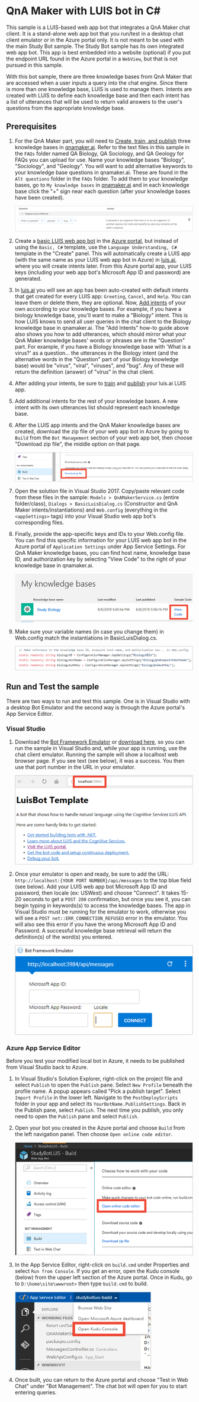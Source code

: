 # QnA Maker with LUIS bot in C#

This sample is a LUIS-based web app bot that integrates a QnA Maker chat client. It is a stand-alone web app bot that you run/test in a desktop chat client emulator or in the Azure portal only. It is not meant to be used with the main Study Bot sample. The Study Bot sample has its own integrated web app bot. This app is best embedded into a website (optional) if you put the endpoint URL found in the Azure portal in a `WebView`, but that is not pursued in this sample.

With this bot sample, there are three knowledge bases from QnA Maker that are accessed when a user inputs a query into the chat engine. Since there is more than one knowledge base, LUIS is used to manage them. Intents are created with LUIS to define each knowledge base and then each intent has a list of utterances that will be used to return valid answers to the user's questions from the appropriate knowledge base.

## Prerequisites

1. For the QnA Maker part, you will need to [Create, train, and publish](https://docs.microsoft.com/en-us/azure/cognitive-services/qnamaker/quickstarts/create-publish-knowledge-base) three knowledge bases in [qnamaker.ai](https://www.qnamaker.ai). Refer to the text files in this sample in the `FAQs` folder named QA Biology, QA Sociology, and QA Geology for FAQs you can upload for use. Name your knowledge bases "Biology", "Sociology", and "Geology". You will want to add alternative keywords to your knowledge base questions in qnamaker.ai. These are found in the `Alt questions` folder in the `FAQs` folder. To add them to your knowledge bases, go to `My knowledge bases` in [qnamaker.ai](https://www.qnamaker.ai) and in each knowledge base click the "+" sign near each question (after your knowledge bases have been created).

    <img src="/Assets/alt-question-kb.png">

1. Create a [basic LUIS web app bot](https://docs.microsoft.com/en-us/azure/bot-service/bot-service-quickstart?view=azure-bot-service-3.0) in the [Azure portal](https://ms.portal.azure.com), but instead of using the `Basic, C#` template, use the `Language Understanding, C#` template in the "Create" panel. This will automatically create a LUIS app (with the same name as your LUIS web app bot in Azure) in [luis.ai](https://www.luis.ai), where you will create intents later. From this Azure portal app, your LUIS keys (including your web app bot's Microsoft App ID and password) are generated.

1. In [luis.ai](https://www.luis.ai) you will see an app has been auto-created with default intents that get created for every LUIS app: `Greeting`, `Cancel`, and `Help`. You can leave them or delete them, they are optional. Now, [Add intents](https://docs.microsoft.com/en-us/azure/cognitive-services/LUIS/luis-how-to-add-intents) of your own according to your knowledge bases. For example, if you have a biology knowledge base, you'll want to make a "Biology" intent. This is how LUIS knows to send all user queries in the chat client to the Biology knowledge base in qnamaker.ai. The "Add Intents" how-to guide above also shows you how to add utterances, which should mirror what your QnA Maker knowledge bases' words or phrases are in the "Question" part. For example, if you have a Biology knowledge base with 'What is a virus?' as a question... the utterances in the Biology intent (and the alternative words in the "Question" part of your Biology knowledge base) would be "virus", "viral", "viruses", and "bug". Any of these will return the definition (answer) of "virus" in the chat client.

1. After adding your intents, be sure to [train](https://docs.microsoft.com/en-us/azure/cognitive-services/luis/luis-how-to-train) and [publish](https://docs.microsoft.com/en-us/azure/cognitive-services/LUIS/luis-how-to-publish-app) your luis.ai LUIS app.

1. Add additional intents for the rest of your knowledge bases. A new intent with its own utterances list should represent each knowledge base.

1. After the LUIS app intents and the QnA Maker knowledge bases are created, download the zip file of your web app bot in Azure by going to `Build` from the `Bot Management` section of your web app bot, then choose "Download zip file", the middle option on that page.

    <img src="/Assets/download-zip.png">
    
1. Open the solution file in Visual Studio 2017. Copy/paste relevant code from these files in the sample: `Models > QnAMakerService.cs` (entire folder/class), `Dialogs > BasicLuisDialog.cs` (Constructor and QnA Maker intents/instantiations) and `Web.config` (everything in the `<appSettings>` tags) into your Visual Studio web app bot's corresponding files.

1. Finally, provide the app-specific keys and IDs to your Web.config file. You can find this specific information for your LUIS web app bot in the Azure portal of `Application Settings` under App Service Settings. For QnA Maker knowledge bases, you can find host name, knowledge base ID, and authorization key by selecting "View Code" to the right of your knowledge base in qnamaker.ai.  

    <img src="/Assets/view-code.png">
    
1. Make sure your variable names (in case you change them) in Web.config match the instantiations in BasicLuisDialog.cs.

    <img src="/Assets/instantiation.png">

## Run and Test the sample

There are two ways to run and test this sample. One is in Visual Studio with a desktop Bot Emulator and the second way is through the Azure portal's App Service Editor.  

### Visual Studio
1. Download the [Bot Framework Emulator](https://github.com/microsoft/botframework-emulator) or [download here](https://github.com/Microsoft/BotFramework-Emulator/releases), so you can run the sample in Visual Studio and, while your app is running, use the chat client emulator. Running the sample will show a localhost web browser page. If you see text (see below), it was a success. You then use that port number in the URL in your emulator.

    <img src="/Assets/local-host.png">
    
1. Once your emulator is open and ready, be sure to add the URL: `http://localhost:{YOUR PORT NUMBER}/api/messages` to the top blue field (see below). Add your LUIS web app bot Microsoft App ID and password, then locale (ex: USWest) and choose "Connect". It takes 15-20 seconds to get a `POST 200` confirmation, but once you see it, you can begin typing in keywords(s) to access the knowledge bases. The app in Visual Studio must be running for the emulator to work, otherwise you will see a `POST net::ERR_CONNECTION_REFUSED` error in the emulator. You will also see this error if you have the wrong Microsoft App ID and Password. A successful knowledge base retrieval will return the definition(s) of the word(s) you entered.

    <img src="/Assets/emulator.png">

### Azure App Service Editor

Before you test your modified local bot in Azure, it needs to be published from Visual Studio back to Azure.

1. In Visual Studio's Solution Explorer, right-click on the project file and select `Publish` to open the `Publish` pane. Select `New Profile` beneath the profile name. A popup appears called "Pick a publish target". Select `Import Profile` in the lower left. Navigate to the `PostDeployScripts` folder in your app and select its `YourBotName.PublishSettings`. Back in the Publish pane, select `Publish`. The next time you publish, you only need to open the `Publish` pane and select `Publish`.

1. Open your bot you created in the Azure portal and choose `Build` from the left navigation panel. Then choose `Open online code editor`.
    
    <img src="/Assets/open-online-code-editor.png">

1. In the App Service Editor, right-click on `build.cmd` under Properties and select `Run from Console`. If you get an error, open the Kudu console (below) from the upper left section of the Azure portal. Once in Kudu, go to `D:\home\site\wwwroot>` then type `build.cmd` to build.

    <img src="/Assets/open-kudu-console.png">

1. Once built, you can return to the Azure portal and choose "Test in Web Chat" under "Bot Management". The chat bot will open for you to start entering queries.



